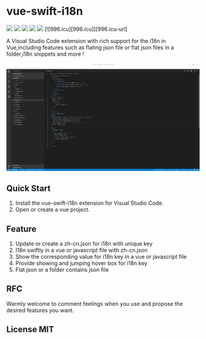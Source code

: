 # vue-swift-i18n

[![](https://vsmarketplacebadge.apphb.com/version/RichieChoo.vue-swift-i18n.svg
)](https://marketplace.visualstudio.com/items?itemName=RichieChoo.vue-swift-i18n)
[![](https://vsmarketplacebadge.apphb.com/installs-short/RichieChoo.vue-swift-i18n.svg
)](https://marketplace.visualstudio.com/items?itemName=RichieChoo.vue-swift-i18n)
[![](https://vsmarketplacebadge.apphb.com/downloads-short/RichieChoo.vue-swift-i18n.svg
)](https://marketplace.visualstudio.com/items?itemName=RichieChoo.vue-swift-i18n)
[![](https://vsmarketplacebadge.apphb.com/rating-short/RichieChoo.vue-swift-i18n.svg
)](https://marketplace.visualstudio.com/items?itemName=RichieChoo.vue-swift-i18n)
[![](https://vsmarketplacebadge.apphb.com/trending-monthly/RichieChoo.vue-swift-i18n.svg
)](https://marketplace.visualstudio.com/items?itemName=RichieChoo.vue-swift-i18n)
[![996.icu][996.icu]][996.icu-url]

A Visual Studio Code extension with rich support for the i18n in Vue,including features such as flating json file or flat json files in a folder,i18n snippets and more !

![vue-swift-i18n](./images/swift.gif "vue-swift-i18n")

## Quick Start
1. Install the vue-swift-i18n extension for Visual Studio Code.
2. Open or create a vue project.

## Feature
1. Update  or create a zh-cn.json for i18n with unique key
2. I18n swiftly in a vue or javascript file with zh-cn.json
3. Show the  corresponding value for i18n key in a vue or javascript file
4. Provide showing and jumping hover box for i18n key
5. Flat json or a folder contains json file

## RFC
Warmly welcome to comment feelings when you use and propose the desired features you want.

## License MIT


